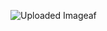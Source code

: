 ![Uploaded Image](https://gamzatech-bucket.s3.ap-northeast-2.amazonaws.com/post-images/88/62cd1dff-35a0-470d-b0ec-6a65c1a1eff2_image.png)af